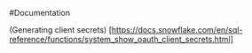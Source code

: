 

#Documentation

(Generating client secrets) [https://docs.snowflake.com/en/sql-reference/functions/system_show_oauth_client_secrets.html]